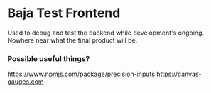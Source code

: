 # Baja Test Frontend
Used to debug and test the backend while development's ongoing. Nowhere near what the final product will be.

### Possible useful things?
https://www.npmjs.com/package/precision-inputs
https://canvas-gauges.com
